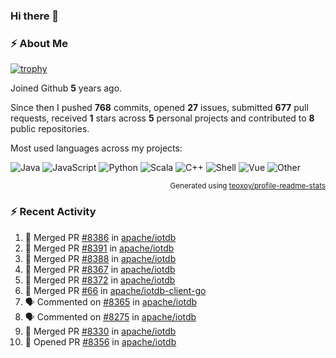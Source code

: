 ### Hi there 👋

### :zap: About Me

[![trophy](https://github-profile-trophy.vercel.app/?username=HTHou&theme=onedark)](https://github.com/ryo-ma/github-profile-trophy)
   
Joined Github **5** years ago.

Since then I pushed **768** commits, opened **27** issues, submitted **677** pull requests, received **1** stars across **5** personal projects and contributed to **8** public repositories.

Most used languages across my projects:

![Java](https://img.shields.io/static/v1?style=flat-square&label=%E2%A0%80&color=555&labelColor=%23b07219&message=Java%EF%B8%B194.4%25)
![JavaScript](https://img.shields.io/static/v1?style=flat-square&label=%E2%A0%80&color=555&labelColor=%23f1e05a&message=JavaScript%EF%B8%B11.4%25)
![Python](https://img.shields.io/static/v1?style=flat-square&label=%E2%A0%80&color=555&labelColor=%233572A5&message=Python%EF%B8%B10.7%25)
![Scala](https://img.shields.io/static/v1?style=flat-square&label=%E2%A0%80&color=555&labelColor=%23c22d40&message=Scala%EF%B8%B10.6%25)
![C++](https://img.shields.io/static/v1?style=flat-square&label=%E2%A0%80&color=555&labelColor=%23f34b7d&message=C%2B%2B%EF%B8%B10.6%25)
![Shell](https://img.shields.io/static/v1?style=flat-square&label=%E2%A0%80&color=555&labelColor=%2389e051&message=Shell%EF%B8%B10.4%25)
![Vue](https://img.shields.io/static/v1?style=flat-square&label=%E2%A0%80&color=555&labelColor=%2341b883&message=Vue%EF%B8%B10.3%25)
![Other](https://img.shields.io/static/v1?style=flat-square&label=%E2%A0%80&color=555&labelColor=%23ededed&message=Other%EF%B8%B11.2%25)

<p align="right"><sub>Generated using <a href="https://github.com/marketplace/actions/profile-readme-stats">teoxoy/profile-readme-stats</a></sub></p>


<!--![](https://github.com/HTHou/HTHou/blob/output/github-contribution-grid-snake.svg)-->

<!--![Haonan Hou's github stats](https://github-readme-stats.vercel.app/api?username=HTHou&count_private=true&show_icons=true&theme=onedark)-->

<!--![Haonan Hou's wakatime stats](https://github-readme-stats.vercel.app/api/wakatime?username=HTHou&layout=compact&theme=onedark)-->

<!--![Top Langs](https://github-readme-stats.vercel.app/api/top-langs/?username=HTHou&theme=onedark&layout=compact)-->

### :zap: Recent Activity
<!--START_SECTION:activity-->
1. 🎉 Merged PR [#8386](https://github.com/apache/iotdb/pull/8386) in [apache/iotdb](https://github.com/apache/iotdb)
2. 🎉 Merged PR [#8391](https://github.com/apache/iotdb/pull/8391) in [apache/iotdb](https://github.com/apache/iotdb)
3. 🎉 Merged PR [#8388](https://github.com/apache/iotdb/pull/8388) in [apache/iotdb](https://github.com/apache/iotdb)
4. 🎉 Merged PR [#8367](https://github.com/apache/iotdb/pull/8367) in [apache/iotdb](https://github.com/apache/iotdb)
5. 🎉 Merged PR [#8372](https://github.com/apache/iotdb/pull/8372) in [apache/iotdb](https://github.com/apache/iotdb)
6. 🎉 Merged PR [#66](https://github.com/apache/iotdb-client-go/pull/66) in [apache/iotdb-client-go](https://github.com/apache/iotdb-client-go)
7. 🗣 Commented on [#8365](https://github.com/apache/iotdb/issues/8365) in [apache/iotdb](https://github.com/apache/iotdb)
8. 🗣 Commented on [#8275](https://github.com/apache/iotdb/issues/8275) in [apache/iotdb](https://github.com/apache/iotdb)
9. 🎉 Merged PR [#8330](https://github.com/apache/iotdb/pull/8330) in [apache/iotdb](https://github.com/apache/iotdb)
10. 💪 Opened PR [#8356](https://github.com/apache/iotdb/pull/8356) in [apache/iotdb](https://github.com/apache/iotdb)
<!--END_SECTION:activity-->

<!--
**HTHou/HTHou** is a ✨ _special_ ✨ repository because its `README.md` (this file) appears on your GitHub profile.

Here are some ideas to get you started:

- 🔭 I’m currently working on ...
- 🌱 I’m currently learning ...
- 👯 I’m looking to collaborate on ...
- 🤔 I’m looking for help with ...
- 💬 Ask me about ...
- 📫 How to reach me: ...
- 😄 Pronouns: ...
- ⚡ Fun fact: ...
-->
